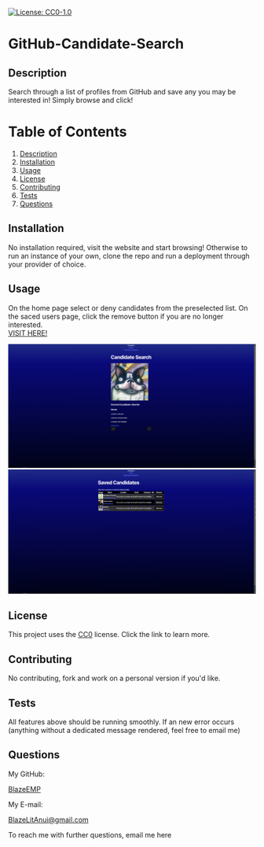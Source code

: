 [![License: CC0-1.0](https://licensebuttons.net/l/zero/1.0/80x15.png)](http://creativecommons.org/publicdomain/zero/1.0/)
  # GitHub-Candidate-Search

  ## Description

  Search through a list of profiles from GitHub and save any you may be interested in! Simply browse and click!

  # Table of Contents
  1. [Description](#description)
  2. [Installation](#installation)
  3. [Usage](#usage)
  4. [License](#license)
  5. [Contributing](#contributing)
  6. [Tests](#tests)
  7. [Questions](#questions)

  ## Installation

  No installation required, visit the website and start browsing! Otherwise to run an instance of your own, clone the repo and run a deployment through your provider of choice.

  ## Usage

  On the home page select or deny candidates from the preselected list. On the saced users page, click the remove button if you are no longer interested.  
  [VISIT HERE!](https://github-candidate-search-vwbr.onrender.com/)

  ![Homepage](./assets/Homepage.PNG)
  ![Saved users page](./assets/SavedPage.PNG)

  ## License

  This project uses the [CC0](http://creativecommons.org/publicdomain/zero/1.0/) license. Click the link to learn more.

  ## Contributing

  No contributing, fork and work on a personal version if you'd like.

  ## Tests

  All features above should be running smoothly. If an new error occurs (anything without a dedicated message rendered, feel free to email me)

  ## Questions

  My GitHub:

  [BlazeEMP](https://www.github.com/BlazeEMP)

  My E-mail:

  BlazeLitAnui@gmail.com

  To reach me with further questions, email me here